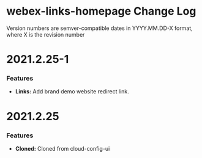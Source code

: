 # webex-links-homepage Change Log

Version numbers are semver-compatible dates in YYYY.MM.DD-X format,
where X is the revision number

# 2021.2.25-1

### Features
* **Links:** Add brand demo website redirect link.


# 2021.2.25

### Features
* **Cloned:** Cloned from cloud-config-ui
